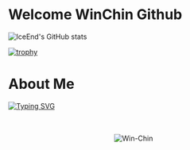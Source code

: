# **Welcome WinChin Github**

![IceEnd's GitHub stats](https://github-immortality.vercel.app/api?username=Win-Chin)

[![trophy](https://github-profile-trophy.vercel.app/?username=Win-Chin)](https://github.com/ryo-ma/github-profile-trophy)

# **About Me**

[![Typing SVG](https://readme-typing-svg.demolab.com/?lines=https://qinclan.cn;btw099692;26464342)](https://git.io/typing-svg)


<p align="center">
  <br><br />
  <img src="https://raw.githubusercontent.com/Win-Chin/Win-Chin/output/github-contribution-grid-snake.svg" alt="Win-Chin" />
</p>
